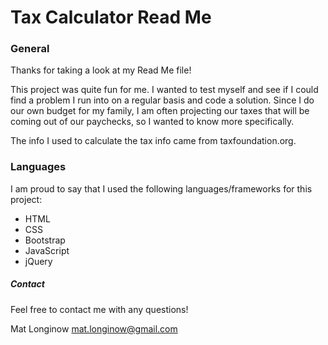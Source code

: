 # Tax Calculator Read Me


### General

Thanks for taking a look at my Read Me file!

This project was quite fun for me. I wanted to test myself and see if I could find a problem I run into on a regular basis and code a solution. Since I do our own budget for my family, I am often projecting our taxes that will be coming out of our paychecks, so I wanted to know more specifically.

The info I used to calculate the tax info came from taxfoundation.org.

### Languages

I am proud to say that I used the following languages/frameworks for this project:

* HTML
* CSS
* Bootstrap
* JavaScript
* jQuery

##### Contact

Feel free to contact me with any questions!

Mat Longinow
mat.longinow@gmail.com